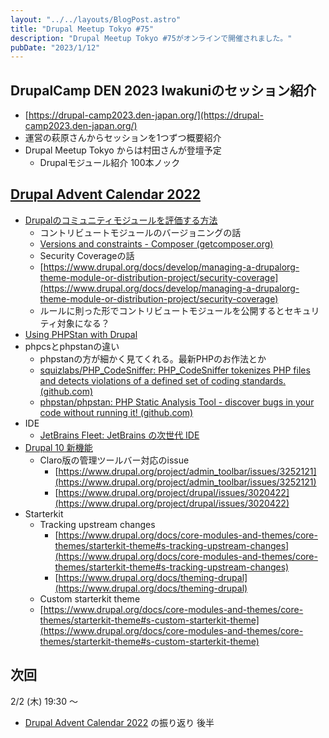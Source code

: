 ```yaml
---
layout: "../../layouts/BlogPost.astro"
title: "Drupal Meetup Tokyo #75"
description: "Drupal Meetup Tokyo #75がオンラインで開催されました。"
pubDate: "2023/1/12"
---
```


## DrupalCamp DEN 2023 Iwakuniのセッション紹介

- [https://drupal-camp2023.den-japan.org/](https://drupal-camp2023.den-japan.org/)
- 運営の萩原さんからセッションを1つずつ概要紹介
- Drupal Meetup Tokyo からは村田さんが登壇予定
    - Drupalモジュール紹介 100本ノック

## [Drupal Advent Calendar 2022](https://qiita.com/advent-calendar/2022/drupal)

- [Drupalのコミュニティモジュールを評価する方法](https://www.acquia.com/jp/blog/evaluating-drupal-community-modules)
    - コントリビュートモジュールのバージョニングの話
    - [Versions and constraints - Composer (getcomposer.org)](https://getcomposer.org/doc/articles/versions.md)
    - Security Coverageの話
    - [https://www.drupal.org/docs/develop/managing-a-drupalorg-theme-module-or-distribution-project/security-coverage](https://www.drupal.org/docs/develop/managing-a-drupalorg-theme-module-or-distribution-project/security-coverage)
    - ルールに則った形でコントリビュートモジュールを公開するとセキュリティ対象になる？
- [Using PHPStan with Drupal](https://scrapbox.io/kazunoko/Using_PHPStan_with_Drupal)
- phpcsとphpstanの違い
    - phpstanの方が細かく見てくれる。最新PHPのお作法とか
    - [squizlabs/PHP_CodeSniffer: PHP_CodeSniffer tokenizes PHP files and detects violations of a defined set of coding standards. (github.com)](https://github.com/squizlabs/PHP_CodeSniffer)
    - [phpstan/phpstan: PHP Static Analysis Tool - discover bugs in your code without running it! (github.com)](https://github.com/phpstan/phpstan)
- IDE
    - [JetBrains Fleet: JetBrains の次世代 IDE](https://www.jetbrains.com/ja-jp/fleet/)
- [Drupal 10 新機能](https://www.acquia.com/jp/blog/drupal-10-coming-2022-are-you-ready)
    - Claro版の管理ツールバー対応のissue
        - [https://www.drupal.org/project/admin_toolbar/issues/3252121](https://www.drupal.org/project/admin_toolbar/issues/3252121)
        - [https://www.drupal.org/project/drupal/issues/3020422](https://www.drupal.org/project/drupal/issues/3020422)
- Starterkit
    - Tracking upstream changes
        - [https://www.drupal.org/docs/core-modules-and-themes/core-themes/starterkit-theme#s-tracking-upstream-changes](https://www.drupal.org/docs/core-modules-and-themes/core-themes/starterkit-theme#s-tracking-upstream-changes)
        - [https://www.drupal.org/docs/theming-drupal](https://www.drupal.org/docs/theming-drupal)
    - Custom starterkit theme
    - [https://www.drupal.org/docs/core-modules-and-themes/core-themes/starterkit-theme#s-custom-starterkit-theme](https://www.drupal.org/docs/core-modules-and-themes/core-themes/starterkit-theme#s-custom-starterkit-theme)

## 次回

2/2 (木) 19:30 〜

- [Drupal Advent Calendar 2022](https://qiita.com/advent-calendar/2022/drupal) の振り返り 後半